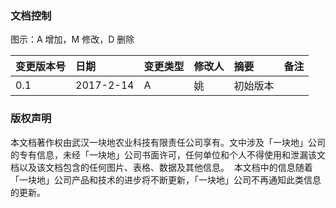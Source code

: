 ### 文档控制

图示：A 增加，M 修改，D 删除

| 变更版本号 | 日期 | 变更类型 | 修改人 | 摘要 | 备注 |
| :--- | :--- | :--- | :--- | :--- | :--- |
| 0.1 | 2017-2-14 | A | 姚 | 初始版本 |  |



### 版权声明 
本文档著作权由武汉一块地农业科技有限责任公司享有。文中涉及「一块地」公司的专有信息，未经「一块地」公司书面许可，任何单位和个人不得使用和泄漏该文档以及该文档包含的任何图片、表格、数据及其他信息。 
本文档中的信息随着「一块地」公司产品和技术的进步将不断更新，「一块地」公司不再通知此类信息的更新。








